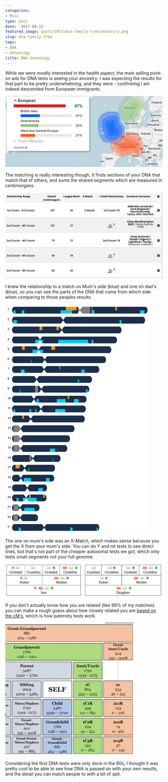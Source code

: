 ```yaml
---
categories:
- Misc
type: post
date: '2017-09-21'
featured_image: posts/2017/dna-family-tree/ancestry.png
slug: dna-family-tree
tags:
- DNA
- Genealogy
title: DNA Genealogy
---
```


While we were mostly interested in the health aspect, the main selling point on ads for DNA tests is seeing your ancestry.
I was expecting the results for that part to be pretty underwhelming, and they were - confirming I am indeed descended from European immigrants.

![""](ancestry.png "")

The matching is really interesting though, it finds sections of your DNA that match that of others, and sums the shared segments which are measured in centimorgans.

![""](cousins.png "Matches (names removed)")

I knew the relationship to a match on Mum's side (blue) and one on dad's (blue), so you can see the parts of the DNA that come from which side when comparing to those peoples results.

![""](chromosome-browser.png "")

The one on mum's side was an X-Match, which makes sense because you get the X from your mum's side.
You can do Y and mt tests to see direct lines, but that's not part of the cheaper autosomal tests we got, which only tests small segments not your full genome.

![""](dna-inheritance.png "")

If you don't actually know how you are related (like 99% of my matches) you can make a rough guess about how closely related you are [based on the cM's](https://thegeneticgenealogist.com/2017/08/26/august-2017-update-to-the-shared-cm-project/), which is how paternity tests work.

![""](matching-chart.png "")

Considering the first DNA tests were only done in the 80s, I thought it was pretty cool to be able to see how DNA is passed on with your own results, and the detail you can match people to with a bit of spit.